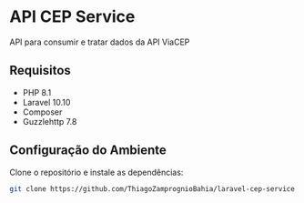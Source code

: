 # API CEP Service

API para consumir e tratar dados da API ViaCEP

## Requisitos
- PHP 8.1
- Laravel 10.10
- Composer
- Guzzlehttp 7.8

## Configuração do Ambiente

Clone o repositório e instale as dependências:

```bash
git clone https://github.com/ThiagoZamprognioBahia/laravel-cep-service